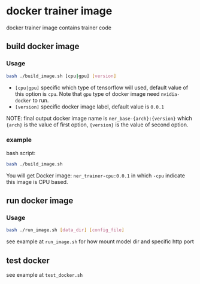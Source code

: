 # docker trainer image

docker trainer image contains trainer code

## build docker image
### Usage
````bash
bash ./build_image.sh [cpu|gpu] [version]
````

* `[cpu|gpu]` specific which type of tensorflow will used, default value of this option is `cpu`.
   Note that `gpu` type of docker image need `nvidia-docker` to run.
* `[version]` specific docker image label, default value is `0.0.1`

NOTE: final output docker image name is `ner_base-{arch}:{version}` which `{arch}` is the value of first option, `{version}` is the value of second option.

### example
bash script:
```bash
bash ./build_image.sh
```

You will get Docker image: `ner_trainer-cpu:0.0.1` in which `-cpu` indicate this image is CPU based.

## run docker image
### Usage
```bash
bash ./run_image.sh [data_dir] [config_file]
```

see example at `run_image.sh` for how mount model dir and specific http port


## test docker
see example at `test_docker.sh`
